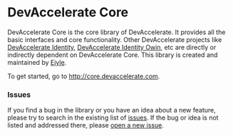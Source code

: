 <h1>DevAccelerate Core</h1>

DevAccelerate Core is the core library of DevAccelerate. It provides all the basic interfaces and core functionality. Other DevAccelerate projects like <a href="https://github.com/devaccelerate/identity">DevAccelerate Identity</a>, <a href="https://github.com/devaccelerate/identity-owin">DevAccelerate Identity Owin</a>, etc are directly or indirectly dependent on DevAccelerate Core. This library is created and maintained by <a href="http://www.ejyle.com">Ejyle</a>.

To get started, go to <a href="http://core.devaccelerate.com">http://core.devaccelerate.com</a>.

<h3>Issues</h3>

If you find a bug in the library or you have an idea about a new feature, please try to search in the existing list of <a href="https://github.com/devaccelerate/core/issues">issues</a>. If the bug or idea is not listed and addressed there, please <a href="https://github.com/devaccelerate/core/issues/new">open a new issue</a>. 
